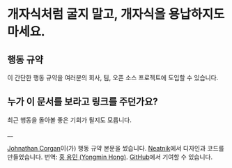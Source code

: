 # 개자식처럼 굴지 말고, 개자식을 용납하지도 마세요.

## 행동 규약

이 간단한 행동 규약을 여러분의 회사, 팀, 오픈 소스 프로젝트에 도입할 수 있습니다.

## 누가 이 문서를 보라고 링크를 주던가요?

최근 행동을 돌아볼 좋은 기회가 될지도 모릅니다.

__

[Johnathan Corgan](https://keybase.io/jcorgan)이(가) 행동 규약 본문을 썼습니다. [Neatnik](https://neatnik.net/)에서 디자인과 코드를 만들었습니다. 번역: [홍 용민 (Yongmin Hong)](https://revi.omg.lol). [GitHub](https://github.com/neatnik/asshole.fyi)에서 기여할 수 있습니다.
